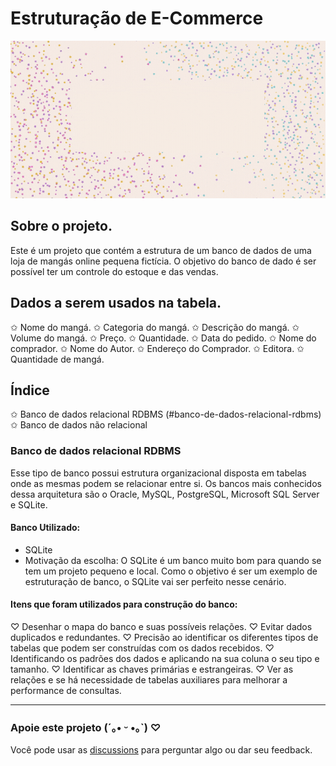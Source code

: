 # Estruturação de E-Commerce

![imagem com animação e estrela no fundo e um texto dizendo database e-commerce structuration](https://github.com/hi-hi-ray/ecommerce-structuration/blob/main/src/images/Cover%20Database%20Animated.gif)

## Sobre o projeto.
Este é um projeto que contém a estrutura de um banco de dados de uma loja de mangás online pequena fictícia. O objetivo do banco de dado é ser possível ter um controle do estoque e das vendas.

## Dados a serem usados na tabela.
✩ Nome do mangá.
✩ Categoria do mangá.
✩ Descrição do mangá.
✩ Volume do mangá.
✩ Preço.
✩ Quantidade.
✩ Data do pedido.
✩ Nome do comprador.
✩ Nome do Autor.
✩ Endereço do Comprador.
✩ Editora.
✩ Quantidade de mangá.

## Índice
✩ Banco de dados relacional RDBMS (#banco-de-dados-relacional-rdbms)
✩ Banco de dados não relacional

### Banco de dados relacional RDBMS
Esse tipo de banco possui estrutura organizacional disposta em tabelas onde as mesmas podem se relacionar entre si. Os bancos mais conhecidos dessa arquitetura são o Oracle, MySQL, PostgreSQL, Microsoft SQL Server e SQLite.

#### Banco Utilizado:
- SQLite
- Motivação da escolha: O SQLite é um banco muito bom para quando se tem um projeto pequeno e local. Como o objetivo é ser um exemplo de estruturação de banco, o SQLite vai ser perfeito nesse cenário.

#### Itens que foram utilizados para construção do banco:
♡ Desenhar o mapa do banco e suas possíveis relações.
♡ Evitar dados duplicados e redundantes.
♡ Precisão ao identificar os diferentes tipos de tabelas que podem ser construídas com os dados recebidos. 
♡ Identificando os padrões dos dados e aplicando na sua coluna o seu tipo e tamanho.
♡ Identificar as chaves primárias e estrangeiras.
♡ Ver as relações e se há necessidade de tabelas auxiliares para melhorar a performance de consultas. 

---
### Apoie este projeto (´｡• ᵕ •｡`) ♡
Você pode usar as [discussions](https://github.com/hi-hi-ray/ecommerce-structuration/discussions) para perguntar algo ou dar seu feedback.
